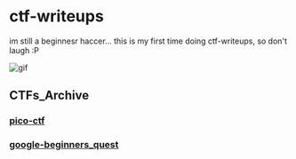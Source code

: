 # ctf-writeups

im still a beginnesr haccer...
this is my first time doing ctf-writeups, so don't laugh :P

![gif](https://www.textures4photoshop.com/tex/thumbs/matrix-code-animation-gif-free-animated-background-716.gif)

## CTFs_Archive
### [pico-ctf](pico-ctf.md)
### [google-beginners_quest](/google-beginners_quest/google-beginners_quest.md)
